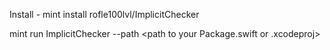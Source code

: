 Install - mint install rofle100lvl/ImplicitChecker

mint run ImplicitChecker --path <path to your Package.swift or .xcodeproj>
